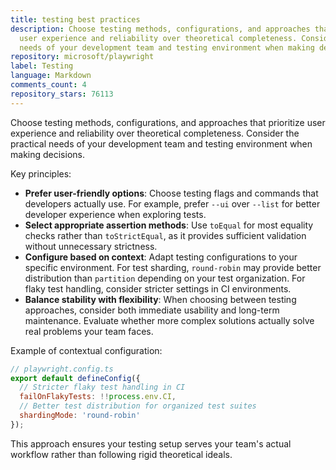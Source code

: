 ```yaml
---
title: testing best practices
description: Choose testing methods, configurations, and approaches that prioritize
  user experience and reliability over theoretical completeness. Consider the practical
  needs of your development team and testing environment when making decisions.
repository: microsoft/playwright
label: Testing
language: Markdown
comments_count: 4
repository_stars: 76113
---
```


Choose testing methods, configurations, and approaches that prioritize user experience and reliability over theoretical completeness. Consider the practical needs of your development team and testing environment when making decisions.

Key principles:
- **Prefer user-friendly options**: Choose testing flags and commands that developers actually use. For example, prefer `--ui` over `--list` for better developer experience when exploring tests.
- **Select appropriate assertion methods**: Use `toEqual` for most equality checks rather than `toStrictEqual`, as it provides sufficient validation without unnecessary strictness.
- **Configure based on context**: Adapt testing configurations to your specific environment. For test sharding, `round-robin` may provide better distribution than `partition` depending on your test organization. For flaky test handling, consider stricter settings in CI environments.
- **Balance stability with flexibility**: When choosing between testing approaches, consider both immediate usability and long-term maintenance. Evaluate whether more complex solutions actually solve real problems your team faces.

Example of contextual configuration:
```js
// playwright.config.ts
export default defineConfig({
  // Stricter flaky test handling in CI
  failOnFlakyTests: !!process.env.CI,
  // Better test distribution for organized test suites
  shardingMode: 'round-robin'
});
```

This approach ensures your testing setup serves your team's actual workflow rather than following rigid theoretical ideals.